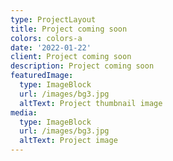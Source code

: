```yaml
---
type: ProjectLayout
title: Project coming soon
colors: colors-a
date: '2022-01-22'
client: Project coming soon
description: Project coming soon
featuredImage:
  type: ImageBlock
  url: /images/bg3.jpg
  altText: Project thumbnail image
media:
  type: ImageBlock
  url: /images/bg3.jpg
  altText: Project image
---
```

